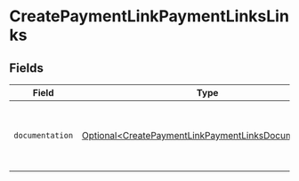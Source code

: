 # CreatePaymentLinkPaymentLinksLinks


## Fields

| Field                                                                                                                      | Type                                                                                                                       | Required                                                                                                                   | Description                                                                                                                |
| -------------------------------------------------------------------------------------------------------------------------- | -------------------------------------------------------------------------------------------------------------------------- | -------------------------------------------------------------------------------------------------------------------------- | -------------------------------------------------------------------------------------------------------------------------- |
| `documentation`                                                                                                            | [Optional\<CreatePaymentLinkPaymentLinksDocumentation>](../../models/errors/CreatePaymentLinkPaymentLinksDocumentation.md) | :heavy_minus_sign:                                                                                                         | The URL to the generic Mollie API error handling guide.                                                                    |